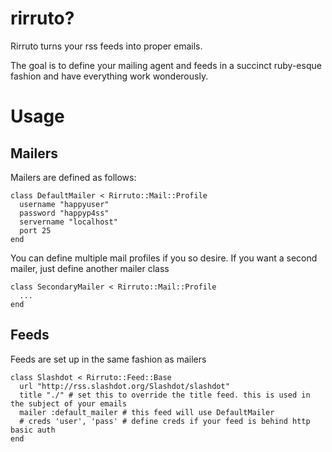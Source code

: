 rirruto?
========

Rirruto turns your rss feeds into proper emails.

The goal is to define your mailing agent and feeds in a succinct ruby-esque fashion and have everything work wonderously.

Usage
=====

Mailers
-------

Mailers are defined as follows:

    class DefaultMailer < Rirruto::Mail::Profile
      username "happyuser"
      password "happyp4ss"
      servername "localhost"
      port 25
    end

You can define multiple mail profiles if you so desire.
If you want a second mailer, just define another mailer class

    class SecondaryMailer < Rirruto::Mail::Profile
      ...
    end

Feeds
-----

Feeds are set up in the same fashion as mailers

    class Slashdot < Rirruto::Feed::Base
      url "http://rss.slashdot.org/Slashdot/slashdot"
      title "./" # set this to override the title feed. this is used in the subject of your emails
      mailer :default_mailer # this feed will use DefaultMailer 
      # creds 'user', 'pass' # define creds if your feed is behind http basic auth
    end

